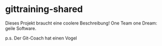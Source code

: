 gittraining-shared
==================
Dieses Projekt braucht eine coolere Beschreibung! One Team one Dream: geile Software.

p.s. Der Git-Coach hat einen Vogel

